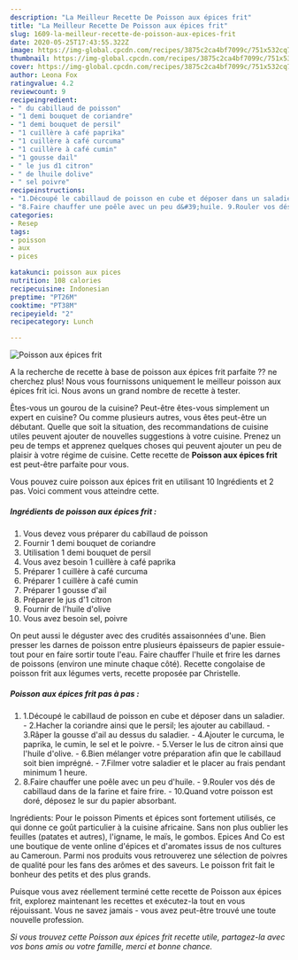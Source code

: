 ```yaml
---
description: "La Meilleur Recette De Poisson aux épices frit"
title: "La Meilleur Recette De Poisson aux épices frit"
slug: 1609-la-meilleur-recette-de-poisson-aux-epices-frit
date: 2020-05-25T17:43:55.322Z
image: https://img-global.cpcdn.com/recipes/3875c2ca4bf7099c/751x532cq70/poisson-aux-epices-frit-photo-principale-de-la-recette.jpg
thumbnail: https://img-global.cpcdn.com/recipes/3875c2ca4bf7099c/751x532cq70/poisson-aux-epices-frit-photo-principale-de-la-recette.jpg
cover: https://img-global.cpcdn.com/recipes/3875c2ca4bf7099c/751x532cq70/poisson-aux-epices-frit-photo-principale-de-la-recette.jpg
author: Leona Fox
ratingvalue: 4.2
reviewcount: 9
recipeingredient:
- " du cabillaud de poisson"
- "1 demi bouquet de coriandre"
- "1 demi bouquet de persil"
- "1 cuillère à café paprika"
- "1 cuillère à café curcuma"
- "1 cuillère à café cumin"
- "1 gousse dail"
- " le jus d1 citron"
- " de lhuile dolive"
- " sel poivre"
recipeinstructions:
- "1.Découpé le cabillaud de poisson en cube et déposer dans un saladier. 2.Hacher la coriandre ainsi que le persil; les ajouter au cabillaud. 3.Râper la gousse d&#39;ail au dessus du saladier. 4.Ajouter le curcuma, le paprika, le cumin, le sel et le poivre. 5.Verser le lus de citron ainsi que l&#39;huile d&#39;olive. 6.Bien mélanger votre préparation afin que le cabillaud soit bien imprégné. 7.Filmer votre saladier et le placer au frais pendant minimum 1 heure."
- "8.Faire chauffer une poêle avec un peu d&#39;huile. 9.Rouler vos dés de cabillaud dans de la farine et faire frire. 10.Quand votre poisson est doré, déposez le sur du papier absorbant."
categories:
- Resep
tags:
- poisson
- aux
- pices

katakunci: poisson aux pices 
nutrition: 108 calories
recipecuisine: Indonesian
preptime: "PT26M"
cooktime: "PT38M"
recipeyield: "2"
recipecategory: Lunch

---
```



![Poisson aux épices frit](https://img-global.cpcdn.com/recipes/3875c2ca4bf7099c/751x532cq70/poisson-aux-epices-frit-photo-principale-de-la-recette.jpg)

A la recherche de recette à base de poisson aux épices frit parfaite ?? ne cherchez plus! Nous vous fournissons uniquement le meilleur poisson aux épices frit ici. Nous avons un grand nombre de recette à tester.

Êtes-vous un gourou de la cuisine? Peut-être êtes-vous simplement un expert en cuisine? Ou comme plusieurs autres, vous êtes peut-être un débutant. Quelle que soit la situation, des recommandations de cuisine utiles peuvent ajouter de nouvelles suggestions à votre cuisine. Prenez un peu de temps et apprenez quelques choses qui peuvent ajouter un peu de plaisir à votre régime de cuisine. Cette recette de <strong> Poisson aux épices frit </strong> est peut-être parfaite pour vous.

<!--inarticleads1-->

Vous pouvez cuire poisson aux épices frit en utilisant 10 Ingrédients et 2 pas. Voici comment vous atteindre cette.

##### Ingrédients de poisson aux épices frit :

1. Vous devez vous préparer  du cabillaud de poisson
1. Fournir 1 demi bouquet de coriandre
1. Utilisation 1 demi bouquet de persil
1. Vous avez besoin 1 cuillère à café paprika
1. Préparer 1 cuillère à café curcuma
1. Préparer 1 cuillère à café cumin
1. Préparer 1 gousse d&#39;ail
1. Préparer  le jus d&#39;1 citron
1. Fournir  de l&#39;huile d&#39;olive
1. Vous avez besoin  sel, poivre


On peut aussi le déguster avec des crudités assaisonnées d&#39;une. Bien presser les darnes de poisson entre plusieurs épaisseurs de papier essuie-tout pour en faire sortir toute l&#39;eau. Faire chauffer l&#39;huile et frire les darnes de poissons (environ une minute chaque côté). Recette congolaise de poisson frit aux légumes verts, recette proposée par Christelle. 

<!--inarticleads2-->

##### Poisson aux épices frit pas à pas :

1. 1.Découpé le cabillaud de poisson en cube et déposer dans un saladier. - 2.Hacher la coriandre ainsi que le persil; les ajouter au cabillaud. - 3.Râper la gousse d&#39;ail au dessus du saladier. - 4.Ajouter le curcuma, le paprika, le cumin, le sel et le poivre. - 5.Verser le lus de citron ainsi que l&#39;huile d&#39;olive. - 6.Bien mélanger votre préparation afin que le cabillaud soit bien imprégné. - 7.Filmer votre saladier et le placer au frais pendant minimum 1 heure.
1. 8.Faire chauffer une poêle avec un peu d&#39;huile. - 9.Rouler vos dés de cabillaud dans de la farine et faire frire. - 10.Quand votre poisson est doré, déposez le sur du papier absorbant.


Ingrédients: Pour le poisson Piments et épices sont fortement utilisés, ce qui donne ce goût particulier à la cuisine africaine. Sans non plus oublier les feuilles (patates et autres), l&#39;igname, le maïs, le gombos. Epices And Co est une boutique de vente online d&#39;épices et d&#39;aromates issus de nos cultures au Cameroun. Parmi nos produits vous retrouverez une sélection de poivres de qualité pour les fans des arômes et des saveurs. Le poisson frit fait le bonheur des petits et des plus grands. 

<!--inarticleads1-->

<p>
Puisque vous avez réellement terminé cette recette de Poisson aux épices frit, explorez maintenant les recettes et exécutez-la tout en vous réjouissant. Vous ne savez jamais - vous avez peut-être trouvé une toute nouvelle profession.
</p>

<p>
<i>Si vous trouvez cette Poisson aux épices frit recette utile, partagez-la avec vos bons amis ou votre famille, merci et bonne chance.</i>
</p>
